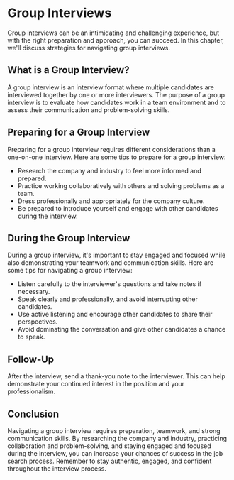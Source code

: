 Group Interviews
=======================================================================

Group interviews can be an intimidating and challenging experience, but with the right preparation and approach, you can succeed. In this chapter, we'll discuss strategies for navigating group interviews.

What is a Group Interview?
--------------------------

A group interview is an interview format where multiple candidates are interviewed together by one or more interviewers. The purpose of a group interview is to evaluate how candidates work in a team environment and to assess their communication and problem-solving skills.

Preparing for a Group Interview
-------------------------------

Preparing for a group interview requires different considerations than a one-on-one interview. Here are some tips to prepare for a group interview:

* Research the company and industry to feel more informed and prepared.
* Practice working collaboratively with others and solving problems as a team.
* Dress professionally and appropriately for the company culture.
* Be prepared to introduce yourself and engage with other candidates during the interview.

During the Group Interview
--------------------------

During a group interview, it's important to stay engaged and focused while also demonstrating your teamwork and communication skills. Here are some tips for navigating a group interview:

* Listen carefully to the interviewer's questions and take notes if necessary.
* Speak clearly and professionally, and avoid interrupting other candidates.
* Use active listening and encourage other candidates to share their perspectives.
* Avoid dominating the conversation and give other candidates a chance to speak.

Follow-Up
---------

After the interview, send a thank-you note to the interviewer. This can help demonstrate your continued interest in the position and your professionalism.

Conclusion
----------

Navigating a group interview requires preparation, teamwork, and strong communication skills. By researching the company and industry, practicing collaboration and problem-solving, and staying engaged and focused during the interview, you can increase your chances of success in the job search process. Remember to stay authentic, engaged, and confident throughout the interview process.
